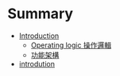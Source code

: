 # Summary

* [Introduction](README.md)
   * [Operating logic 操作邏輯](cao_zuo_luo_ji.md)
   * [功能架構](gong_neng_jia_gou.md)
* [introdution](Introduction.md)


